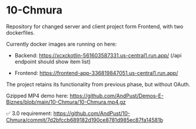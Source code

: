 # 10-Chmura
Repository for changed server and client project form Frontend, with two dockerfiles.

Currently docker images are running on here:

* Backend: https://xcxckotlin-561603587331.us-central1.run.app/ (/api endpoint should show item list)

* Frontend: https://frontend-app-336819847051.us-central1.run.app/

The project retains its functionality from previous phase, but without OAuth.

Gzipped MP4 demo here: https://github.com/AndPust/Demos-E-Biznes/blob/main/10-Chmura/10-Chmura.mp4.gz

✅ 3.0 requirement: https://github.com/AndPust/10-Chmura/commit/7d2bfccb689182d190ce8781d985ec87fa14581b